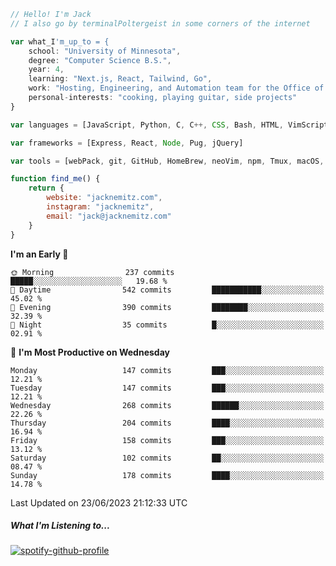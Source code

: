 ```javascript
// Hello! I'm Jack
// I also go by terminalPoltergeist in some corners of the internet

var what_I'm_up_to = {
    school: "University of Minnesota",
    degree: "Computer Science B.S.",
    year: 4,
    learning: "Next.js, React, Tailwind, Go",
    work: "Hosting, Engineering, and Automation team for the Office of Information Technology at UMN",
    personal-interests: "cooking, playing guitar, side projects"
}

var languages = [JavaScript, Python, C, C++, CSS, Bash, HTML, VimScript]

var frameworks = [Express, React, Node, Pug, jQuery]

var tools = [webPack, git, GitHub, HomeBrew, neoVim, npm, Tmux, macOS, Ubuntu, Docker, Nginx]

function find_me() {
    return {
        website: "jacknemitz.com",
        instagram: "jacknemitz",
        email: "jack@jacknemitz.com"
    }
}
```

<!--START_SECTION:waka-->
**I'm an Early 🐤** 

```text
🌞 Morning                237 commits         █████░░░░░░░░░░░░░░░░░░░░   19.68 % 
🌆 Daytime                542 commits         ███████████░░░░░░░░░░░░░░   45.02 % 
🌃 Evening                390 commits         ████████░░░░░░░░░░░░░░░░░   32.39 % 
🌙 Night                  35 commits          █░░░░░░░░░░░░░░░░░░░░░░░░   02.91 % 
```
📅 **I'm Most Productive on Wednesday** 

```text
Monday                   147 commits         ███░░░░░░░░░░░░░░░░░░░░░░   12.21 % 
Tuesday                  147 commits         ███░░░░░░░░░░░░░░░░░░░░░░   12.21 % 
Wednesday                268 commits         ██████░░░░░░░░░░░░░░░░░░░   22.26 % 
Thursday                 204 commits         ████░░░░░░░░░░░░░░░░░░░░░   16.94 % 
Friday                   158 commits         ███░░░░░░░░░░░░░░░░░░░░░░   13.12 % 
Saturday                 102 commits         ██░░░░░░░░░░░░░░░░░░░░░░░   08.47 % 
Sunday                   178 commits         ████░░░░░░░░░░░░░░░░░░░░░   14.78 % 
```



 Last Updated on 23/06/2023 21:12:33 UTC
<!--END_SECTION:waka-->

##### What I'm Listening to...

[![spotify-github-profile](https://spotify-github-profile.vercel.app/api/view?uid=jack.nemitz&cover_image=true&show_offline=true&bar_color=53b14f&bar_color_cover=false&background_color=121212FF)](https://spotify-github-profile.vercel.app/api/view?uid=jack.nemitz&redirect=true)

